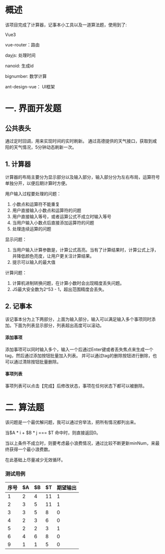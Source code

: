 # 概述
该项目完成了计算器，记事本小工具以及一道算法题，使用到了:

Vue3

vue-router：路由

dayjs: 处理时间

nanoid: 生成id

bignumber: 数学计算

ant-design-vue： UI框架

# 一. 界面开发题

## 公共表头

通过定时回调，用来实现时间的实时刷新。 
通过高德提供的天气接口，获取到咸阳的天气情况，5分钟动态刷新一次。

## 1. 计算器
    
计算器的布局主要分为显示部分以及输入部分，输入部分分为左右布局，运算符号单独分开，以便后期计算时方便。

用户输入过程要处理的问题：
1. 小数点和运算符不能重复
2. 用户直接输入小数点和运算符的问题
3. 用户直接输入等号，或者运算公式不成立时输入等号
4. 当用户输入小数点后直接添加运算符的问题
5. 处理连续运算的问题

显示问题：
1. 当用户输入计算参数是，计算公式高亮。当有了计算结果时，计算公式上浮，并降低颜色亮度，让用户更关注计算结果。
2. 提示可以输入的最大值

计算问题：
1. 计算机进制转换问题，在计算小数时会出现精度丢失问题。
2. JS最大安全数为2^53 - 1，超出范围精度会丢失。

## 2. 记事本

该记事本分为上下两部分，上面为输入部分，输入可以满足输入多个事项同时添加。下面为列表显示部分，列表超出高度可以滚动。

#### 添加事项
添加事项可以同时输入多个，输入一个后通过Enter键或者丢失焦点来生成一个tag，然后通过添加按钮批量加入列表。
并可以通过tag的删除按钮进行删除，也可以通过清除按钮批量删除。

#### 事项列表
事项列表可以点击【完成】后修改状态，事项在任何状态下都可以被删除。

# 二. 算法题

该问题是一个最优解问题，我可以通过穷举法，把所有情况都列出来。

当$A * i + $B * j === $T 命中时，则直接返回0。

当以上条件不成立时，则要考虑最小浪费情况，通过比较不断更新minNum，来最终获得一个最小浪费数。

在此基础上尽量减少无效循环。

### 测试用例

| 序号 | $A | $B | $T | 期望输出 |
|-----|-----|-----|-----|-----|
| 1 | 2 | 4 | 11 | 1 |
| 2 | 3 | 5 | 11 | 1 |
| 3 | 3 | 5 | 8 | 0 |
| 4 | 2 | 3 | 6 | 0 |
| 5 | 2 | 2 | 3 | 1 |
| 6 | 4 | 6 | 8 | 0 |
| 9 | 1 | 1 | 5 | 0 |
